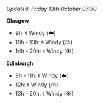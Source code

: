*Updated: Friday 13th October 07:30*

**Glasgow**

* 9h: :cyclone: Windy (:cloud:)
* 10h - 13h: :cyclone: Windy (:partly_sunny:)
* 14h - 20h: :cyclone: Windy (:sunny:)

**Edinburgh**

* 9h - 11h: :cyclone: Windy (:cloud:)
* 12h: :cyclone: Windy (:partly_sunny:)
* 13h - 20h: :cyclone: Windy (:sunny:)
